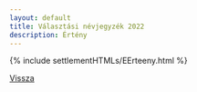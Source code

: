 ```yaml
---
layout: default
title: Választási névjegyzék 2022
description: Értény
---
```


{% include settlementHTMLs/EErteeny.html %}

[Vissza](../)